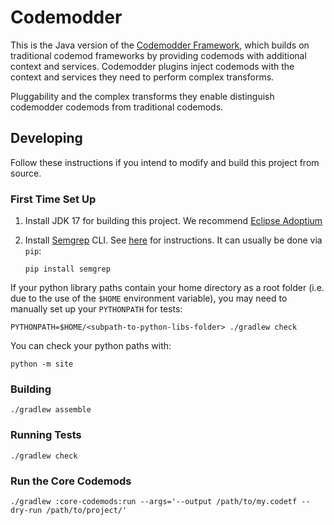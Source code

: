 # Codemodder

This is the Java version of the [Codemodder Framework](https://codemodder.io/), which builds on traditional codemod frameworks by providing
codemods with additional context and services. Codemodder plugins inject codemods with the context and services they need to perform complex transforms.

Pluggability and the complex transforms they enable distinguish codemodder codemods from traditional codemods.

## Developing

Follow these instructions if you intend to modify and build this project from
source.

### First Time Set Up

1. Install JDK 17 for building this project. We recommend [Eclipse Adoptium](https://adoptium.net/)

1. Install [Semgrep](https://semgrep.dev/) CLI. See
   [here](https://semgrep.dev/docs/getting-started/#installing-and-running-semgrep-locally)
   for instructions. It can usually be done via `pip`:
   ```shell
   pip install semgrep
   ```

If your python library paths contain your home directory as a root folder (i.e.
due to the use of the `$HOME` environment variable), you may need to manually
set up your `PYTHONPATH` for tests:

```shell
PYTHONPATH=$HOME/<subpath-to-python-libs-folder> ./gradlew check
```

You can check your python paths with:

```shell
python -m site
```

### Building

```shell
./gradlew assemble
```

### Running Tests

```shell
./gradlew check
```

### Run the Core Codemods
```shell
./gradlew :core-codemods:run --args='--output /path/to/my.codetf --dry-run /path/to/project/'
```
